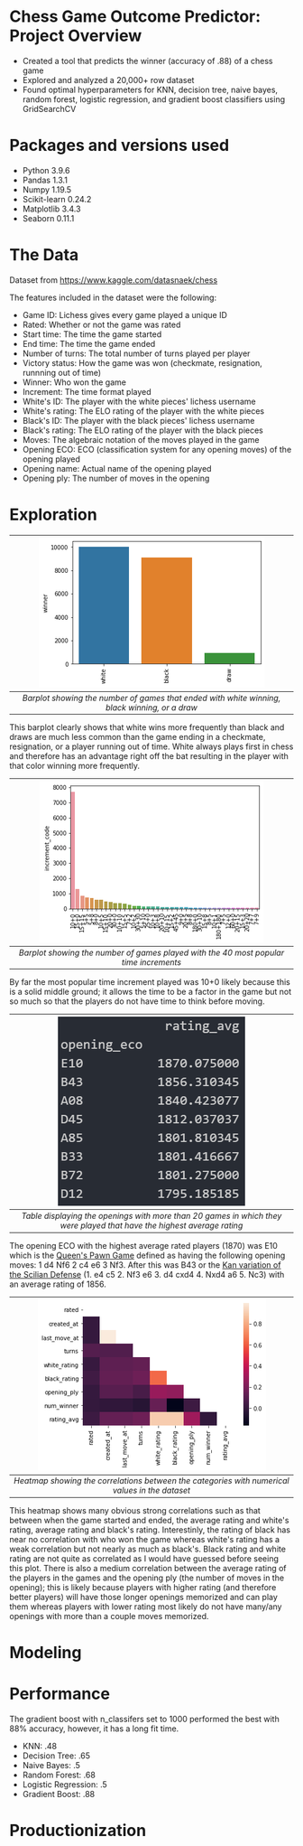 # Chess Game Outcome Predictor: Project Overview
* Created a tool that predicts the winner (accuracy of .88) of a chess game
* Explored and analyzed a 20,000+ row dataset
* Found optimal hyperparameters for KNN, decision tree, naive bayes, random forest, logistic regression, and gradient boost classifiers using GridSearchCV

# Packages and versions used
* Python 3.9.6
* Pandas 1.3.1
* Numpy 1.19.5
* Scikit-learn 0.24.2
* Matplotlib 3.4.3
* Seaborn 0.11.1

# The Data
Dataset from https://www.kaggle.com/datasnaek/chess

The features included in the dataset were the following:
* Game ID: Lichess gives every game played a unique ID
* Rated: Whether or not the game was rated
* Start time: The time the game started
* End time: The time the game ended
* Number of turns: The total number of turns played per player
* Victory status: How the game was won (checkmate, resignation, runnning out of time)
* Winner: Who won the game
* Increment: The time format played
* White's ID: The player with the white pieces' lichess username
* White's rating: The ELO rating of the player with the white pieces
* Black's ID: The player with the black pieces' lichess username
* Black's rating: The ELO rating of the player with the black pieces
* Moves: The algebraic notation of the moves played in the game
* Opening ECO: ECO (classification system for any opening moves) of the opening played
* Opening name: Actual name of the opening played 
* Opening ply: The number of moves in the opening

# Exploration
| ![](Plots/winnerBarplot.png) |
|:--:| 
| *Barplot showing the number of games that ended with white winning, black winning, or a draw* |
This barplot clearly shows that white wins more frequently than black and draws are much less common than the game ending in a checkmate, resignation, or a player running out of time. White always plays first in chess and therefore has an advantage right off the bat resulting in the player with that color winning more frequently.

| ![](Plots/incrementValCounts.png) |
|:--:| 
| *Barplot showing the number of games played with the 40 most popular time increments* |
By far the most popular time increment played was 10+0 likely because this is a solid middle ground; it allows the time to be a factor in the game but not so much so that the players do not have time to think before moving.

| ![](Plots/openingEcoAvgRating.PNG) |
|:--:| 
| *Table displaying the openings with more than 20 games in which they were played that have the highest average rating* |
The opening ECO with the highest average rated players (1870) was E10 which is the [Queen's Pawn Game](https://lichess.org/editor/rnbqkb1r/pppp1ppp/4pn2/8/2PP4/5N2/PP2PPPP/RNBQKB1R_b_KQkq_-_0_1) defined as having the following opening moves: 1 d4 Nf6 2 c4 e6 3 Nf3. After this was B43 or the [Kan variation of the Scilian Defense](https://lichess.org/editor/rnbqkbnr/1p1p1ppp/p3p3/8/3NP3/2N5/PPP2PPP/R1BQKB1R_w_KQkq_-_0_1) (1. e4 c5 2. Nf3 e6 3. d4 cxd4 4. Nxd4 a6 5. Nc3) with an average rating of 1856.

| ![](Plots/heatmap.png) |
|:--:| 
| *Heatmap showing the correlations between the categories with numerical values in the dataset* |
This heatmap shows many obvious strong correlations such as that between when the game started and ended, the average rating and white's rating, average rating and black's rating. Interestinly, the rating of black has near no correlation with who won the game whereas white's rating has a weak correlation but not nearly as much as black's. Black rating and white rating are not quite as correlated as I would have guessed before seeing this plot. There is also a medium correlation between the average rating of the players in the games and the opening ply (the number of moves in the opening); this is likely because players with higher rating (and therefore better players) will have those longer openings memorized and can play them whereas players with lower rating most likely do not have many/any openings with more than a couple moves memorized.

# Modeling


# Performance
The gradient boost with n_classifers set to 1000 performed the best with 88% accuracy, however, it has a long fit time.
* KNN: .48
* Decision Tree: .65
* Naive Bayes: .5
* Random Forest: .68
* Logistic Regression: .5
* Gradient Boost: .88

# Productionization


